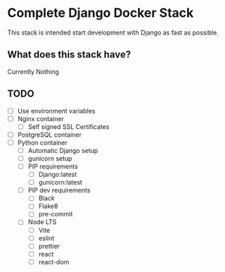 # Complete Django Docker Stack
This stack is intended start development with Django as fast as possible.

## What does this stack have?
Currently Nothing

## TODO
- [ ] Use environment variables
- [ ] Nginx container
  - [ ] Self signed SSL Certificates
- [ ] PostgreSQL container
- [ ] Python container
  - [ ] Automatic Django setup
  - [ ] gunicorn setup
  - [ ] PIP requirements
    - [ ] Django:latest
    - [ ] gunicorn:latest
  - [ ] PIP dev requirements
    - [ ] Black
    - [ ] Flake8
    - [ ] pre-commit
  - [ ] Node LTS
    - [ ] Vite
    - [ ] eslint
    - [ ] prettier
    - [ ] react
    - [ ] react-dom

